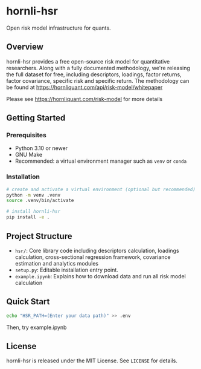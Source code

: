 # hornli-hsr

Open risk model infrastructure for quants.

## Overview

hornli-hsr provides a free open-source risk model for quantitative researchers. Along with a fully documented methodology, we're releasing the full dataset for free, including descriptors, loadings, factor returns, factor covariance, specific risk and specific return.
The methodology can be found at https://hornliquant.com/api/risk-model/whitepaper

Please see https://hornliquant.com/risk-model for more details

## Getting Started

### Prerequisites

- Python 3.10 or newer
- GNU Make
- Recommended: a virtual environment manager such as `venv` or `conda`

### Installation

```bash
# create and activate a virtual environment (optional but recommended)
python -m venv .venv
source .venv/bin/activate

# install hornli-hsr
pip install -e .
```

## Project Structure

- `hsr/`: Core library code including descriptors calculation, loadings calculation, cross-sectional regression framework, covariance estimation and analytics modules
- `setup.py`: Editable installation entry point.
- `example.ipynb`: Explains how to download data and run all risk model calculation


## Quick Start

```bash
echo "HSR_PATH=(Enter your data path)" >> .env
```
Then, try example.ipynb

## License
hornli-hsr is released under the MIT License. See `LICENSE` for details.
